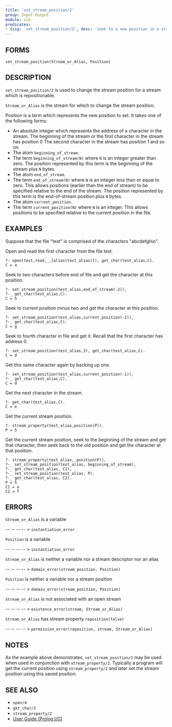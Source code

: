 ```yaml
---
title: 'set_stream_position/2'
group: Input Output
module: sio
predicates:
- {sig: 'set_stream_position/2', desc: 'seek to a new position in a stream'}
---
```


## FORMS

```
set_stream_position(Stream_or_Alias, Position)
```

## DESCRIPTION

`set_stream_position/2` is used to change the stream position for a stream which is repositionable.

`Stream_or_Alias` is the stream for which to change the stream position.

Position is a term which represents the new position to set. It takes one of the following forms:

- An absolute integer which represents the address of a character in the stream. The beginning of the stream or the first character in the stream has position 0 The second character in the stream has position 1 and so on.
- The atom `beginning_of_stream`.
- The term `beginning_of_stream(N)` where `N` is an integer greater than zero. The position represented by this term is the beginning of the stream plus `N` bytes.
- The atom `end_of_stream`.
- The term `end_of_stream(N)` where `N` is an integer less than or equal to zero. This allows positions (earlier than the end of stream) to be specified relative to the end of the stream. The position represented by this term is the end-of-stream position plus `N` bytes.
- The atom `current_position`.
- The term `current_position(N)` where `N` is an integer. This allows positions to be specified relative to the current position in the file.


## EXAMPLES

Suppose that the file "test" is comprised of the characters "abcdefgh\n".

Open and read the first character from the file test.

```
?- open(test,read,_,[alias(test_alias)]), get_char(test_alias,C).
C = a
```

Seek to two characters before end of file and get the character at this position.

```
?- set_stream_position(test_alias,end_of_stream(-2)),
?-_ get_char(test_alias,C).
C = h
```

Seek to current position minus two and get the character at this position.

```
?- set_stream_position(test_alias,current_position(-2)),
?-_ get_char(test_alias,C).
C = g
```

Seek to fourth character in file and get it. Recall that the first character has address 0.

```
?- set_stream_position(test_alias,3), get_char(test_alias,C).
C = d
```

Get this same character again by backing up one.

```
?- set_stream_position(test_alias,current_position(-1)),
?-_ get_char(test_alias,C).
C = d
```

Get the next character in the stream.

```
?- get_char(test_alias,C).
C = e
```

Get the current stream position.

```
?- stream_property(test_alias,position(P)).
P = 5
```

Get the current stream position, seek to the beginning of the stream and get that character, then seek back to the old position and get the character at that position.

```
?- stream_property(test_alias, position(P)),
?-_ set_stream_position(test_alias, beginning_of_stream),
?-_ get_char(test_alias, C1),
?-_ set_stream_position(test_alias, P),
?-_ get_char(test_alias, C2).
P = 5
C1 = a
C2 = f
```

## ERRORS

`Stream_or_Alias` is a variable

-- -- -- -- > `instantiation_error`

`Position` is a variable

-- -- -- -- > `instantiation_error`

`Stream_or_Alias` is neither a variable nor a stream descriptor nor an alias

-- -- -- -- > `domain_error(stream_position, Position)`

`Position` is neither a variable nor a stream position

-- -- -- -- > `domain_error(stream_position, Position)`

`Stream_or_Alias` is not associated with an open stream

-- -- -- -- > `existence_error(stream, Stream_or_Alias)`

`Stream_or_Alias` has stream property `reposition(false)`

-- -- -- -- > `permission_error(reposition, stream, Stream_or_Alias)`


## NOTES

As the example above demonstrates, `set_stream_position/2` may be used when used in conjunction with `stream_property/2`. Typically a program will get the current position using `stream_property/2` and later set the stream position using this saved position.


## SEE ALSO

- `open/4`
- `get_char/2`
- `stream_property/2`
- [User Guide (Prolog I/O)](../guide/10-Prolog-I-O.html)

